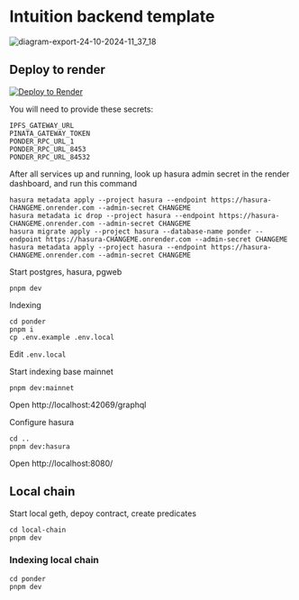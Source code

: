 # Intuition backend template

![diagram-export-24-10-2024-11_37_18](https://github.com/user-attachments/assets/9602cb32-a4f7-4cd1-913a-b9973d9ef55c)



## Deploy to render

[![Deploy to Render](https://render.com/images/deploy-to-render-button.svg)](https://render.com/deploy?repo=https://github.com/0xIntuition/intuition-backend-template)

You will need to provide these secrets:

```
IPFS_GATEWAY_URL
PINATA_GATEWAY_TOKEN
PONDER_RPC_URL_1
PONDER_RPC_URL_8453
PONDER_RPC_URL_84532
```
After all services up and running, look up hasura admin secret in the render dashboard, and run this command

```
hasura metadata apply --project hasura --endpoint https://hasura-CHANGEME.onrender.com --admin-secret CHANGEME
hasura metadata ic drop --project hasura --endpoint https://hasura-CHANGEME.onrender.com --admin-secret CHANGEME
hasura migrate apply --project hasura --database-name ponder --endpoint https://hasura-CHANGEME.onrender.com --admin-secret CHANGEME
hasura metadata apply --project hasura --endpoint https://hasura-CHANGEME.onrender.com --admin-secret CHANGEME
```

Start postgres, hasura, pgweb

```
pnpm dev
```

Indexing

```
cd ponder
pnpm i
cp .env.example .env.local
```

Edit `.env.local`

Start indexing base mainnet

```
pnpm dev:mainnet
```

Open http://localhost:42069/graphql

Configure hasura

```
cd ..
pnpm dev:hasura
```

Open http://localhost:8080/


## Local chain

Start local geth, depoy contract, create predicates

```
cd local-chain
pnpm dev
```

### Indexing local chain

```
cd ponder
pnpm dev
```

